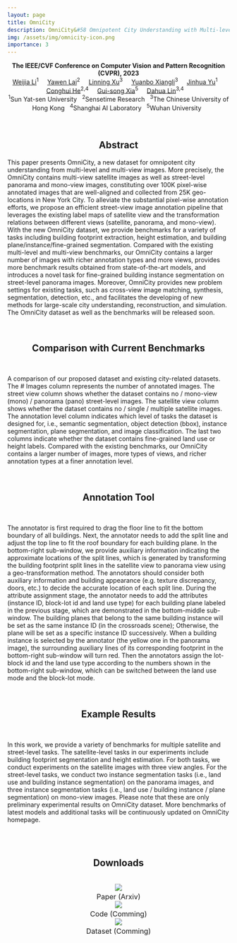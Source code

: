```yaml
---
layout: page
title: OmniCity
description: OmniCity&#58 Omnipotent City Understanding with Multi-level and Multi-view Images
img: /assets/img/omnicity-icon.png
importance: 3
---
```


<center><b>The IEEE/CVF Conference on Computer Vision and Pattern Recognition (CVPR), 2023</b></center>


<center>
<td colspan="5" id="authors">
<a href="http://liweijia.github.io">Weijia Li</a><sup>1</sup> &nbsp;&nbsp;&nbsp;
<a href="https://city-super.github.io/omnicity">Yawen Lai</a><sup>2</sup> &nbsp;&nbsp;&nbsp;
<a href="https://eveneveno.github.io/lnxu/">Linning Xu</a><sup>3</sup> &nbsp;&nbsp;&nbsp;
<a href="https://city-super.github.io/omnicity">Yuanbo Xiangli</a><sup>3</sup> &nbsp;&nbsp;&nbsp;
<a href="https://city-super.github.io/omnicity">Jinhua Yu</a><sup>1</sup> &nbsp;&nbsp;&nbsp;
<a href="https://city-super.github.io/omnicity">Conghui He</a><sup>2,4</sup> &nbsp;&nbsp;&nbsp;
<a href="http://www.captain-whu.com/xia_En.html">Gui-song Xia</a><sup>5</sup> &nbsp;&nbsp;&nbsp;
<a href="https://dahua.site">Dahua Lin</a><sup>3,4</sup> &nbsp;&nbsp;&nbsp;
</td>
</center>

<center>
<td colspan="5" id="affiliation">
<sup>1</sup>Sun Yat-sen University &nbsp;
<sup>2</sup>Sensetime Research &nbsp;
<sup>3</sup>The Chinese University of Hong Kong &nbsp;
<sup>4</sup>Shanghai AI Laboratory &nbsp;
<sup>5</sup>Wuhan University &nbsp;

</td>
</center>



<div class="row">
    <div class="col-sm mt-3 mt-md-0">
        <img class="img-fluid rounded z-depth-1" src="{{ '/assets/img/omnicity-teasor.png' | relative_url }}" alt="" title="example image"/>
    </div>
</div>

<div class="caption">

</div>

<br>
<center><h2><a id="downloads">Abstract</a></h2></center>


<p style="text-align:justify; text-justify:inter-ideograph;">

This paper presents OmniCity, a new dataset for omnipotent city understanding from multi-level and multi-view images. More precisely, the OmniCity contains multi-view satellite images as well as street-level panorama and mono-view images, constituting over 100K pixel-wise annotated images that are well-aligned and collected from 25K geo-locations in New York City. To alleviate the substantial pixel-wise annotation efforts, we propose an efficient street-view image annotation pipeline that leverages the existing label maps of satellite view and the transformation relations between different views (satellite, panorama, and mono-view). With the new OmniCity dataset, we provide benchmarks for a variety of tasks including building footprint extraction, height estimation, and building plane/instance/fine-grained segmentation. Compared with the existing multi-level and multi-view benchmarks, our OmniCity contains a larger number of images with richer annotation types and more views, provides more benchmark results obtained from state-of-the-art models, and introduces a novel task for fine-grained building instance segmentation on street-level panorama images. Moreover, OmniCity provides new problem settings for existing tasks, such as cross-view image matching, synthesis, segmentation, detection, etc., and facilitates the developing of new methods for large-scale city understanding, reconstruction, and simulation. The OmniCity dataset as well as the benchmarks will be released soon.</p>



<br>
<center><h2><a id="downloads">Comparison with Current Benchmarks</a></h2></center>


<div class="row">
    <div class="col-sm mt-3 mt-md-0">
        <img class="img-fluid rounded z-depth-1" src="{{ '/assets/img/omnicity-table.png' | relative_url }}" alt="" title="example image"/>
    </div>
</div>

<div class="caption">

</div>

<p style="text-align:justify; text-justify:inter-ideograph;">


A comparison of our proposed dataset and existing city-related datasets. The # Images column represents the number of annotated images. The street view column shows whether the dataset contains no / mono-view (mono) / panorama (pano) street-level images. The satellite view column shows whether the dataset contains no / single / multiple satellite images. The annotation level column indicates which level of tasks the dataset is designed for, i.e., semantic segmentation, object detection (bbox), instance segmentation, plane segmentation, and image classification. The last two columns indicate whether the dataset contains fine-grained land use or height labels. Compared with the existing benchmarks, our OmniCity contains a larger number of images, more types of views, and richer annotation types at a finer annotation level.</p>


<br>
<center><h2><a id="downloads">Annotation Tool</a></h2></center>


<div class="row">
    <div class="col-sm mt-3 mt-md-0">
        <img class="img-fluid rounded z-depth-1" src="{{ '/assets/img/omnicity-gui.png' | relative_url }}" alt="" title="example image"/>
    </div>
</div>

<div class="caption">

</div>

<p style="text-align:justify; text-justify:inter-ideograph;">

The annotator is first required to drag the floor line to fit the bottom boundary of all buildings. Next, the annotator needs to add the split line and adjust the top line to fit the roof boundary for each building plane. In the bottom-right sub-window, we provide auxiliary information indicating the approximate locations of the split lines, which is generated by transforming the building footprint split lines in the satellite view to panorama view using a geo-transformation method. The annotators should consider both auxiliary information and building appearance (e.g. texture discrepancy, doors, etc.) to decide the accurate location of each split line. During the attribute assignment stage, the annotator needs to add the attributes (instance ID, block-lot id and land use type) for each building plane labeled in the previous stage, which are demonstrated in the bottom-middle sub-window. The building planes that belong to the same building instance will be set as the same instance ID (in the crossroads scene); Otherwise, the plane will be set as a specific instance ID successively. When a building instance is selected by the annotator (the yellow one in the panorama image), the surrounding auxiliary lines of its corresponding footprint in the bottom-right sub-window will turn red. Then the annotators assign the lot-block id and the land use type according to the numbers shown in the bottom-right sub-window, which can be switched between the land use mode and the block-lot mode. </p>


<br>
<center><h2><a id="downloads">Example Results</a></h2></center>

<div class="row">
    <div class="col-sm mt-3 mt-md-0">
        <img class="img-fluid rounded z-depth-1" src="{{ '/assets/img/omnicity-results.png' | relative_url }}" alt="" title="example image"/>
    </div>
</div>

<div class="caption">

</div>

<p style="text-align:justify; text-justify:inter-ideograph;">

In this work, we provide a variety of benchmarks for multiple satellite and street-level tasks. The satellite-level tasks in our experiments include building footprint segmentation and height estimation. For both tasks, we conduct experiments on the satellite images with three view angles. For the street-level tasks, we conduct two instance segmentation tasks (i.e., land use and building instance segmentation) on the panorama images, and three instance segmentation tasks (i.e., land use / building instance / plane segmentation) on mono-view images. Please note that these are only preliminary experimental results on OmniCity dataset. More benchmarks of latest models and additional tasks will be continuously updated on OmniCity homepage.</p>


<br>
<br>


<center><h2><a id="downloads">Downloads</a></h2></center>
<br>

<div class="row">
    <div class="col-sm mt-3 mt-md-0">
	 <center>
	  <a href="https://arxiv.org/abs/2208.00928"><img class="rounded" onmouseover="this.src='/assets/img/icon_paper.png';" onmouseout="this.src='/assets/img/icon_paper.png';" src = "/assets/img/icon_paper.png" height = "150px"></a><br>
	  <span style="font-size:16px">Paper (Arxiv)</span><br>
    </center>
    </div>
    <div class="col-sm mt-3 mt-md-0">
	 <center>
	  <a href="https://city-super.github.io/omnicity"><img class="rounded" onmouseover="this.src='/assets/img/icon_code.png';" onmouseout="this.src='/assets/img/icon_code.png';" src = "/assets/img/icon_code.png" height = "150px"></a><br>
	  <span style="font-size:16px">Code (Comming)</span><br>
    </center>
    </div>
    <div class="col-sm mt-3 mt-md-0">
	 <center>
	  <a href="https://city-super.github.io/omnicity"><img class="rounded" onmouseover="this.src='/assets/img/icon_dataset1.png';" onmouseout="this.src='/assets/img/icon_dataset1.png';" src = "/assets/img/icon_dataset1.png" height = "150px"></a><br>
	  <span style="font-size:16px">Dataset (Comming)</span><br>
    </center>
    </div>
</div>



